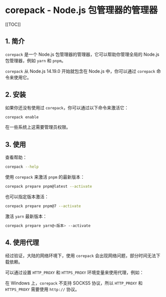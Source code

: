 # corepack - Node.js 包管理器的管理器

[[TOC]]

## 1. 简介

`corepack` 是一个 Node.js 包管理器的管理器，它可以帮助你管理全局的 Node.js 包管理器，例如 `yarn` 和 `pnpm`。

`corepack` 从 Node.js 14.19.0 开始就包含在 Node.js 中，你可以通过 `corepack` 命令来使用它。

## 2. 安装

如果你还没有使用过 `corepack`，你可以通过以下命令来激活它：

```bash
corepack enable
```

在一些系统上这需要管理员权限。

## 3. 使用

查看帮助：

```bash
corepack --help
```

使用 `corepack` 来激活 `pnpm` 的最新版本：

```bash
corepack prepare pnpm@latest --activate
```

也可以指定版本激活：

```bash
corepack prepare pnpm@7 --activate
```

激活 `yarn` 最新版本：

```bash
corepack prepare yarn@<版本> --activate
```

## 4. 使用代理

经过验证，大陆的网络环境下，使用 `corepack` 会出现网络问题，部分时间无法下载依赖。

可以通过设置 `HTTP_PROXY` 和 `HTTPS_PROXY` 环境变量来使用代理，例如：

在 Windows 上，`corepack` 不支持 SOCKS5 协议，所以 `HTTP_PROXY` 和 `HTTPS_PROXY` 需要使用 `http://` 协议。
